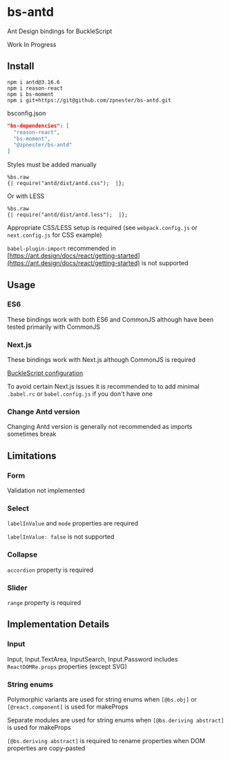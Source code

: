 # bs-antd

Ant Design bindings for BuckleScript

Work In Progress

## Install

```
npm i antd@3.16.6
npm i reason-react
npm i bs-moment
npm i git+https://git@github.com/zpnester/bs-antd.git
```

bsconfig.json
```json
"bs-dependencies": [
  "reason-react",
  "bs-moment",
  "@zpnester/bs-antd"
]
```

Styles must be added manually

```reason
%bs.raw
{| require("antd/dist/antd.css");  |};
```

Or with LESS

```reason
%bs.raw
{| require("antd/dist/antd.less");  |};
```

Appropriate CSS/LESS setup is required (see `webpack.config.js` or `next.config.js` for CSS example)


`babel-plugin-import` recommended in [https://ant.design/docs/react/getting-started](https://ant.design/docs/react/getting-started) is not supported


## Usage

### ES6

These bindings work with both ES6 and CommonJS although have been tested primarily with CommonJS

### Next.js

These bindings work with Next.js although CommonJS is required

[BuckleScript configuration](https://bucklescript.github.io/docs/en/build-configuration.html#package-specs)

To avoid certain Next.js issues it is recommended to to add minimal `.babel.rc` or `babel.config.js` if you don't have one

### Change Antd version

Changing Antd version is generally not recommended as imports sometimes break

## Limitations

### Form

Validation not implemented

### Select

`labelInValue` and `mode` properties are required

`labelInValue: false` is not supported

### Collapse

`accordion` property is required

### Slider
`range` property is required

## Implementation Details

### Input

Input, Input.TextArea, InputSearch, Input.Password includes `ReactDOMRe.props` properties (except SVG)

### String enums

Polymorphic variants are used for string enums when `[@bs.obj]` or `[@react.component]` is used for makeProps

Separate modules are used for string enums when `[@bs.deriving abstract]` is used for makeProps

`[@bs.deriving abstract]` is required to rename properties when DOM properties are copy-pasted


